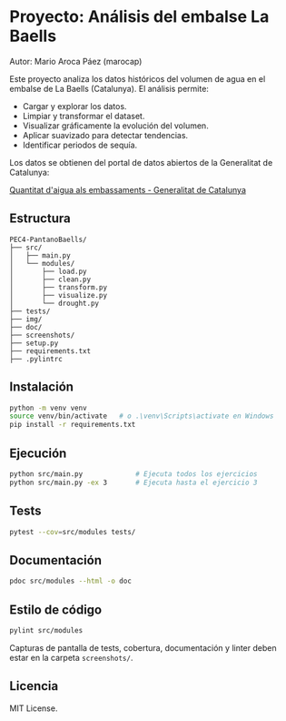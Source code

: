 # Proyecto: Análisis del embalse La Baells

Autor: Mario Aroca Páez (marocap)

Este proyecto analiza los datos históricos del volumen de agua en el embalse de La Baells (Catalunya). El análisis permite:

- Cargar y explorar los datos.
- Limpiar y transformar el dataset.
- Visualizar gráficamente la evolución del volumen.
- Aplicar suavizado para detectar tendencias.
- Identificar periodos de sequía.

Los datos se obtienen del portal de datos abiertos de la Generalitat de Catalunya:

[Quantitat d'aigua als embassaments - Generalitat de Catalunya](https://analisi.transparenciacatalunya.cat/Medi-Ambient/Quantitat-d-aigua-als-embassaments-de-les-Conques-/gn9e-3qhr/about_data)

## Estructura

```
PEC4-PantanoBaells/
├── src/
│   ├── main.py
│   └── modules/
│       ├── load.py
│       ├── clean.py
│       ├── transform.py
│       ├── visualize.py
│       └── drought.py
├── tests/
├── img/
├── doc/
├── screenshots/
├── setup.py
├── requirements.txt
├── .pylintrc
```

## Instalación

```bash
python -m venv venv
source venv/bin/activate   # o .\venv\Scripts\activate en Windows
pip install -r requirements.txt
```

## Ejecución

```bash
python src/main.py             # Ejecuta todos los ejercicios
python src/main.py -ex 3       # Ejecuta hasta el ejercicio 3
```

## Tests

```bash
pytest --cov=src/modules tests/
```

## Documentación

```bash
pdoc src/modules --html -o doc
```

## Estilo de código

```bash
pylint src/modules
```

Capturas de pantalla de tests, cobertura, documentación y linter deben estar en la carpeta `screenshots/`.

## Licencia

MIT License.

